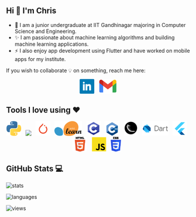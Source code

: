 ## Hi 👋 I'm Chris

- 📖 I am a junior undergraduate at IIT Gandhinagar majoring in Computer Science and Engineering. 
- ✨ I am passionate about machine learning algorithms and building machine learning applications. 
- ⚡ I also enjoy app development using Flutter and have worked on mobile apps for my institute. 

If you wish to collaborate 💡 on something, reach me here:

<p align='center'>
<a href="http://linkedin.com/in/chrisfrancis09"><img height="40" src="icons/linkedin.png"></a>&nbsp;&nbsp;
<a href="mailto:chris.francis@iitgn.ac.in"><img height="40" src="icons/gmail.png"></a>
</p>

## Tools I love using ❤️ 

<p align="center"> 
<a href=""><img height="40" src="icons/python.png"></a>&nbsp;&nbsp;
<a href=""><img height="40" src="icons/tensorflow.png"></a>&nbsp;&nbsp;
<a href=""><img height="40" src="icons/pytorch.png"></a>&nbsp;&nbsp;
<a href=""><img height="40" src="icons/sklearn.png"></a>&nbsp;&nbsp;
<a href=""><img height="40" src="icons/C.png"></a>&nbsp;&nbsp;
<a href=""><img height="40" src="icons/C++.png"></a>&nbsp;&nbsp;
<a href=""><img height="40" src="icons/flask.png"></a>&nbsp;&nbsp;
<a href=""><img height="40" src="icons/dart.png"></a>&nbsp;&nbsp;
<a href=""><img height="40" src="icons/flutter.png"></a>&nbsp;&nbsp;
<a href=""><img height="40" src="icons/html.png"></a>&nbsp;&nbsp;
<a href=""><img height="40" src="icons/js.png"></a>&nbsp;&nbsp;
<a href=""><img height="40" src="icons/css.png"></a>&nbsp;&nbsp;
</p>

## GitHub Stats 💻 

![stats](https://github-readme-stats.vercel.app/api?username=frank-chris&show_icons=true&locale=en)

![languages](https://github-readme-stats.vercel.app/api/top-langs?username=frank-chris&show_icons=true&locale=en&layout=compact)

![views](https://komarev.com/ghpvc/?username=frank-chris&color=4F94EF&style=flat-square)
